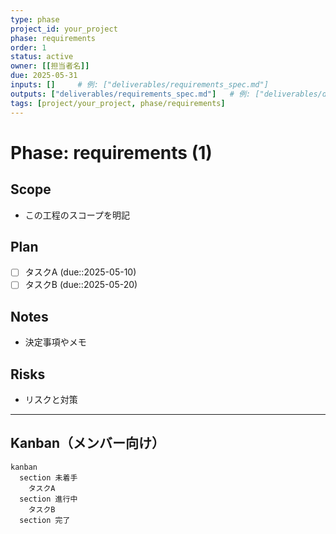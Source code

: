 ```yaml
---
type: phase
project_id: your_project
phase: requirements
order: 1
status: active
owner: [[担当者名]]
due: 2025-05-31
inputs: []     # 例: ["deliverables/requirements_spec.md"]
outputs: ["deliverables/requirements_spec.md"]   # 例: ["deliverables/design_doc.md"]
tags: [project/your_project, phase/requirements]
---
```


# Phase: requirements (1)

## Scope
- この工程のスコープを明記

## Plan
- [ ] タスクA (due::2025-05-10)
- [ ] タスクB (due::2025-05-20)

## Notes
- 決定事項やメモ

## Risks
- リスクと対策

---
## Kanban（メンバー向け）
```mermaid
kanban
  section 未着手
    タスクA
  section 進行中
    タスクB
  section 完了
```
